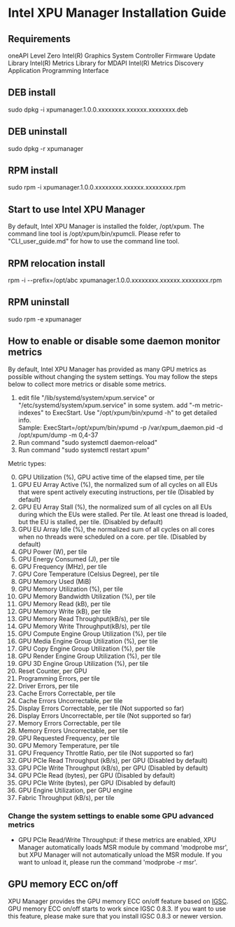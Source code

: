 
# Intel XPU Manager Installation Guide

## Requirements
oneAPI Level Zero
Intel(R) Graphics System Controller Firmware Update Library
Intel(R) Metrics Library for MDAPI
Intel(R) Metrics Discovery Application Programming Interface

## DEB install
sudo dpkg -i xpumanager.1.0.0.xxxxxxxx.xxxxxx.xxxxxxxx.deb

## DEB uninstall
sudo dpkg -r xpumanager

## RPM install
sudo rpm -i xpumanager.1.0.0.xxxxxxxx.xxxxxx.xxxxxxxx.rpm

## Start to use Intel XPU Manager
By default, Intel XPU Manager is installed the folder, /opt/xpum. The command line tool is /opt/xpum/bin/xpumcli. Please refer to "CLI_user_guide.md" for how to use the command line tool. 

## RPM relocation install
rpm -i --prefix=/opt/abc xpumanager.1.0.0.xxxxxxxx.xxxxxx.xxxxxxxx.rpm

## RPM uninstall
sudo rpm -e xpumanager

## How to enable or disable some daemon monitor metrics
By default, Intel XPU Manager has provided as many GPU metrics as possible without changing the system settings. You may follow the steps below to collect more metrics or disable some metrics. 
  
1. edit file "/lib/systemd/system/xpum.service" or "/etc/systemd/system/xpum.service" in some system.
   add "-m metric-indexes" to ExecStart. 
   Use "/opt/xpum/bin/xpumd -h" to get detailed info.  
   Sample:
   ExecStart=/opt/xpum/bin/xpumd -p /var/xpum_daemon.pid -d /opt/xpum/dump -m 0,4-37
2. Run command "sudo systemctl daemon-reload"
3. Run command "sudo systemctl restart xpum"
  
Metric types:  
  
0. GPU Utilization (%), GPU active time of the elapsed time, per tile
1. GPU EU Array Active (%),  the normalized sum of all cycles on all EUs that were spent actively executing instructions, per tile (Disabled by default)
2. GPU EU Array Stall (%), the normalized sum of all cycles on all EUs during which the EUs were stalled. Per tile. At least one thread is loaded, but the EU is stalled, per tile. (Disabled by default)
3. GPU EU Array Idle (%), the normalized sum of all cycles on all cores when no threads were scheduled on a core. per tile.  (Disabled by default)
4. GPU Power (W), per tile
5. GPU Energy Consumed (J), per tile
6. GPU Frequency (MHz), per tile
7. GPU Core Temperature (Celsius Degree), per tile
8. GPU Memory Used (MiB)
9. GPU Memory Utilization (%), per tile
10. GPU Memory Bandwidth Utilization (%), per tile
11. GPU Memory Read (kB), per tile
12. GPU Memory Write (kB), per tile
13. GPU Memory Read Throughput(kB/s), per tile
14. GPU Memory Write Throughput(kB/s), per tile
15. GPU Compute Engine Group Utilization (%), per tile
16. GPU Media Engine Group Utilization (%), per tile
17. GPU Copy Engine Group Utilization (%), per tile
18. GPU Render Engine Group Utilization (%), per tile
19. GPU 3D Engine Group Utilization (%), per tile
20. Reset Counter, per GPU
21. Programming Errors, per tile
22. Driver Errors, per tile
23. Cache Errors Correctable, per tile
24. Cache Errors Uncorrectable, per tile
25. Display Errors Correctable, per tile (Not supported so far)
26. Display Errors Uncorrectable, per tile (Not supported so far)
27. Memory Errors Correctable, per tile
28. Memory Errors Uncorrectable, per tile
29. GPU Requested Frequency, per tile
30. GPU Memory Temperature, per tile
31. GPU Frequency Throttle Ratio, per tile (Not supported so far)
32. GPU PCIe Read Throughput (kB/s), per GPU (Disabled by default)
33. GPU PCIe Write Throughput (kB/s), per GPU (Disabled by default)
34. GPU PCIe Read (bytes), per GPU (Disabled by default)
35. GPU PCIe Write (bytes), per GPU (Disabled by default)
36. GPU Engine Utilization, per GPU engine
37. Fabric Throughput (kB/s), per tile

### Change the system settings to enable some GPU advanced metrics
* GPU PCIe Read/Write Throughput: if these metrics are enabled, XPU Manager automatically loads MSR module by command 'modprobe msr', but XPU Manager will not automatically unload the MSR module. If you want to unload it, please run the command 'modprobe -r msr'.
  
## GPU memory ECC on/off
XPU Manager provides the GPU memory ECC on/off feature based on [IGSC](https://github.com/intel/igsc). GPU memory ECC on/off starts to work since IGSC 0.8.3. If you want to use this feature, please make sure that you install IGSC 0.8.3 or newer version.